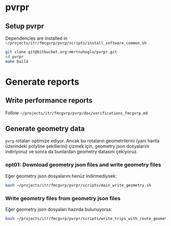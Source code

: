 # pvrpr

## Setup pvrpr

Dependencies are installed in `~/projects/itr/fmcgvrp/pvrp/scripts/install_software_common.sh`

``` bash
git clone git@bitbucket.org:mertnuhoglu/pvrpr.git
cd pvrpr
make build
``` 

# Generate reports

## Write performance reports

Follow `~/projects/itr/fmcgvrp/pvrp/doc/verifications_fmcgvrp.md`

## Generate geometry data

`pvrp` rotaları optimize ediyor. Ancak bu rotaların geometrilerini (yani harita üzerindeki polyline şekillerini) çizmek için, geometry json dosyalarını indiriyoruz ve sonra da bunlardan geometry datasını çekiyoruz.

### opt01: Download geometry json files and write geometry files

Eğer geometry json dosyalarını henüz indirmediysek:

``` bash
bash ~/projects/itr/fmcgvrp/pvrpr/scripts/main_write_geometry.sh
``` 

### Write geometry files from geometry json files

Eğer geometry json dosyaları hazırda bulunuyorsa:

``` bash
bash ~/projects/itr/fmcgvrp/pvrpr/scripts/write_trips_with_route_geometry.sh
``` 


